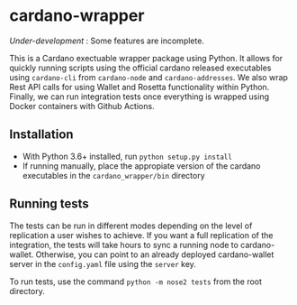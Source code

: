 # cardano-wrapper

_Under-development_ : Some features are incomplete.

This is a Cardano exectuable wrapper package using Python. It allows for quickly running scripts using the official cardano released executables using `cardano-cli` from `cardano-node` and `cardano-addresses`. We also wrap Rest API calls for using Wallet and Rosetta functionality within Python. Finally, we can run integration tests once everything is wrapped using Docker containers with Github Actions.

## Installation

- With Python 3.6+ installed, run `python setup.py install`
- If running manually, place the appropiate version of the cardano executables in the `cardano_wrapper/bin` directory

## Running tests

The tests can be run in different modes depending on the level of replication a user wishes to achieve. If you want a full replication of the integration, the tests will take hours to sync a running node to cardano-wallet. Otherwise, you can point to an already deployed cardano-wallet server in the `config.yaml` file using the `server` key.

To run tests, use the command `python -m nose2 tests` from the root directory.
